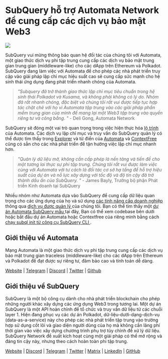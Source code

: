 # SubQuery hỗ trợ Automata Network để cung cấp các dịch vụ bảo mật Web3

![](https://miro.medium.com/max/1400/0*XWP1ZY08LRe-eupF)

SubQuery vui mừng thông báo quan hệ đối tác của chúng tôi với Automata, một giao thức dịch vụ phi tập trung cung cấp các dịch vụ bảo mật trung gian trung gian (middleware-like) cho các dApp trên Ethereum và Polkadot. SubQuery đang làm việc với Automata để cho phép các nhà phát triển truy cập vào giải pháp lập chỉ mục hiệu suất cao sẽ cung cấp sức mạnh cho hệ sinh thái ứng dụng đang phát triển nhanh chóng của Automata.

> _"Subquery đã trở thành giao thức lập chỉ mục tiêu chuẩn trong hệ sinh thái Polkadot và Kusama, và không phải không có lý do. Nhóm đã rất nhanh chóng, đặc biệt và chúng tôi rất vui được tiếp tục hợp tác chặt chẽ với họ vì Automata tập trung vào các giải pháp phần mềm trung gian của mình để mang lại một Web3 tập trung vào quyền riêng tư và công bằng. "_ - Deli Gong, Automata Network

SubQuery sẽ đóng một vai trò quan trọng trong việc hiện thực hóa [ lộ trình ](https://medium.com/atanetwork/automata-network-2022-in-sight-805871cff6c0) của Automata. Các dịch vụ lập chỉ mục và truy vấn do SubQuery quản lý có thể được tìm thấy trong [Explorer](https://explorer.subquery.network/) và từ điển của [Automata](https://explorer.subquery.network/subquery/subquery/automata-dictionary) và [ContextFree](https://explorer.subquery.network/subquery/subquery/contextfree-dictionary) cũng có sẵn cho các nhà phát triển để tận hưởng việc lập chỉ mục nhanh hơn.

> _"Quản lý dữ liệu mở, không cần cấp phép là nền tảng và tiền đề cho một tương lai thực sự phi tập trung. Chúng tôi rất vui được làm việc cùng với Automata với tư cách là đối tác cơ sở hạ tầng để hỗ trợ hiệu suất của dự án và nỗ lực xây dựng với tốc độ và độ tin cậy đã trở thành dấu ấn của SubQuery. "_ - James Bayly, Trưởng bộ phận Phát triển Kinh doanh tại SubQuery

Nhiều nhóm như Automata dựa vào SubQuery để cung cấp dữ liệu quan trọng cho các ứng dụng của họ và sử dụng [ các tính năng cấp doanh nghiệp ](../blogs/20211228-enterprise-hosted.md) thông qua [ dịch vụ được quản lý ](https://project.subquery.network/) của chúng tôi. Bạn có thể tìm thấy một [ dự án Automata SubQuery mẫu ](https://github.com/subquery/automata-subql-starter) tại đây, Bạn có thể xem codebase bên dưới hoặc bắt đầu dự án Automata hoặc Contextfree của riêng mình bằng cách [ chạy subql init từ công cụ SubQuery CLI ](https://doc.subquery.network/create/introduction/).

## Giới thiệu về Automata

Mạng Automata là một giao thức dịch vụ phi tập trung cung cấp các dịch vụ bảo mật trung gian traceless (middleware-like) cho các dApp trên Ethereum và Polkadot để đạt được sự riêng tư, đảm bảo cao và tính toán dễ dàng.

[Website](https://ata.network/) | [Telegram](http://xata.to/telegram) | [Discord](http://xata.to/discord) | [Twitter](http://xata.to/twitter) | [Github](http://xata.to/github)

## Giới thiệu về SubQuery

SubQuery là một bộ công cụ dành cho nhà phát triển blockchain cho phép những người khác xây dựng các ứng dụng Web3 trong tương lai. Một dự án SubQuery là một API hoàn chỉnh để tổ chức và truy vấn dữ liệu từ các chuỗi layer 1. Hiện đang phục vụ các dự án Polkadot, dữ-liệu-dưới-dạng-dịch-vụ (data-as-a-service) này cho phép các nhà phát triển tập trung vào trường hợp sử dụng cốt lõi và giao diện người dùng của họ mà không cần lãng phí thời gian vào việc xây dựng chương trình phụ trợ tùy chỉnh để xử lý dữ liệu. SubQuery Network đề xuất kích hoạt cùng một giải pháp có thể mở rộng và đáng tin cậy này, nhưng theo cách hoàn toàn phi tập trung.

[Website](https://subquery.network/) | [Discord](https://discord.com/invite/78zg8aBSMG) | [Telegram](https://t.me/subquerynetwork) | [Twitter](https://twitter.com/subquerynetwork) | [Matrix](https://matrix.to/#/#subquery:matrix.org) | [LinkedIn](https://www.linkedin.com/company/subquery) | [GitHub](https://github.com/subquery)
